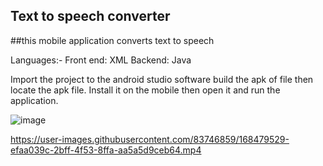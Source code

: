 ## Text to speech converter

##this mobile application converts text to speech

Languages:-
Front end: XML
Backend: Java

Import the project to the android studio software build the apk of file then locate the apk file. Install it on the mobile then open it and run the application.

![image](https://user-images.githubusercontent.com/83746859/167851377-29730940-86e6-42ad-b313-f58c76c048aa.png)





https://user-images.githubusercontent.com/83746859/168479529-efaa039c-2bff-4f53-8ffa-aa5a5d9ceb64.mp4

